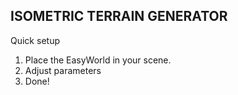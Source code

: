 ## ISOMETRIC TERRAIN GENERATOR

Quick setup
1. Place the EasyWorld in your scene.
2. Adjust parameters
3. Done!
